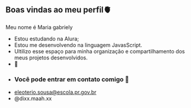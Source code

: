 ## Boas vindas ao meu perfil🫀

Meu nome é Maria gabriely

- Estou estudando na Alura;
- Estou me desenvolvendo na linguagem JavasScript.
- Ultilizo esse espaço para minha organização e compartilhamento dos meus projetos desenvolvidos.
- 🖤
- ### Você pode entrar em contato comigo 🎈
- eleoterio.sousa@escola.pr.gov.br
- @dixx.maah.xx
